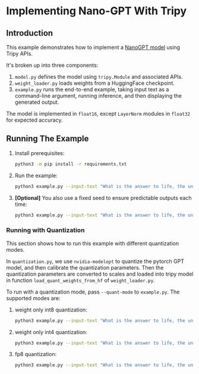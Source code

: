 # Implementing Nano-GPT With Tripy

## Introduction

This example demonstrates how to implement a [NanoGPT model](https://github.com/karpathy/nanoGPT) using Tripy APIs.

It's broken up into three components:

1. `model.py` defines the model using `tripy.Module` and associated APIs.
2. `weight_loader.py` loads weights from a HuggingFace checkpoint.
3. `example.py` runs the end-to-end example, taking input text as a command-line argument,
        running inference, and then displaying the generated output.

The model is implemented in `float16`, except `LayerNorm` modules in `float32`
for expected accuracy.

## Running The Example

1. Install prerequisites:

    ```bash
    python3 -m pip install -r requirements.txt
    ```

2. Run the example:

    ```bash
    python3 example.py --input-text "What is the answer to life, the universe, and everything?"
    ```

3. **[Optional]** You also use a fixed seed to ensure predictable outputs each time:

    ```bash
    python3 example.py --input-text "What is the answer to life, the universe, and everything?" --seed=1
    ```

    <!-- Tripy: EXPECTED_STDOUT Start -->
    <!--
    ```
    (?s).*?
    What is the answer to life, the universe, and everything\? The answer to Aquinas, the most important thinker
    ```
     -->
    <!-- Tripy: EXPECTED_STDOUT End -->

### Running with Quantization

This section shows how to run this example with different quantization modes.

In `quantization.py`, we use `nvidia-modelopt` to quantize the pytorch GPT model, and then calibrate the quantization parameters. Then the quantization parameters are converted to scales and loaded into tripy model in function
`load_quant_weights_from_hf` of `weight_loader.py`.

To run with a quantization mode, pass `--quant-mode` to `example.py`. The supported modes are:

1. weight only int8 quantization:

    ```bash
    python3 example.py --input-text "What is the answer to life, the universe, and everything?" --seed=1 --quant-mode int8-weight-only
    ```
    <!-- Tripy: EXPECTED_STDOUT Start -->
    <!--
    ```
    (?s).*?
    What is the answer to life, the universe, and everything\? The answer to all of this is: I believe    ```
     -->
    <!-- Tripy: EXPECTED_STDOUT End -->

2. weight only int4 quantization:

    ```bash
    python3 example.py --input-text "What is the answer to life, the universe, and everything?" --seed=1 --quant-mode int4-weight-only
    ```

<!-- Tripy: XFAIL Start -->
3. fp8 quantization:

    ```bash
    python3 example.py --input-text "What is the answer to life, the universe, and everything?" --seed=1 --quant-mode fp8
    ```
<!-- Tripy: XFAIL End -->
